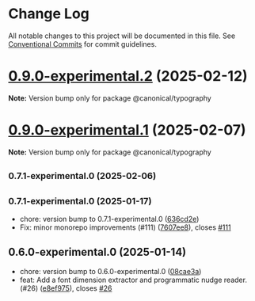 # Change Log

All notable changes to this project will be documented in this file.
See [Conventional Commits](https://conventionalcommits.org) for commit guidelines.

# [0.9.0-experimental.2](https://github.com/canonical/ds25/compare/v0.9.0-experimental.1...v0.9.0-experimental.2) (2025-02-12)

**Note:** Version bump only for package @canonical/typography





# [0.9.0-experimental.1](https://github.com/canonical/ds25/compare/v0.9.0-experimental.0...v0.9.0-experimental.1) (2025-02-07)

**Note:** Version bump only for package @canonical/typography





## <small>0.7.1-experimental.0 (2025-02-06)</small>




## <small>0.7.1-experimental.0 (2025-01-17)</small>

* chore: version bump to 0.7.1-experimental.0 ([636cd2e](https://github.com/canonical/ds25/commit/636cd2e))
* Fix: minor monorepo improvements (#111) ([7607ee8](https://github.com/canonical/ds25/commit/7607ee8)), closes [#111](https://github.com/canonical/ds25/issues/111)



## 0.6.0-experimental.0 (2025-01-14)

* chore: version bump to 0.6.0-experimental.0 ([08cae3a](https://github.com/canonical/ds25/commit/08cae3a))
* feat: Add a font dimension extractor and programmatic nudge reader. (#26) ([e8ef975](https://github.com/canonical/ds25/commit/e8ef975)), closes [#26](https://github.com/canonical/ds25/issues/26)
